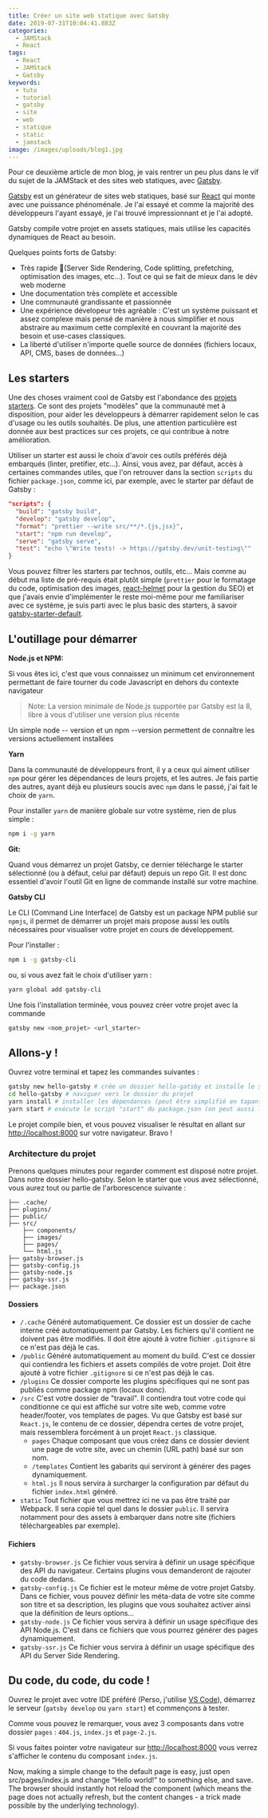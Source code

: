 ```yaml
---
title: Créer un site web statique avec Gatsby
date: 2019-07-31T10:04:41.883Z
categories:
  - JAMStack
  - React
tags:
  - React
  - JAMStack
  - Gatsby
keywords:
  - tuto
  - tutoriel
  - gatsby
  - site
  - web
  - statique
  - static
  - jamstack
image: /images/uploads/blog1.jpg
---
```

Pour ce deuxième article de mon blog, je vais rentrer un peu plus dans le vif du sujet de la JAMStack et des sites web statiques, avec [Gatsby](https://www.gatsbyjs.org).

[Gatsby](https://www.gatsbyjs.org) est un générateur de sites web statiques, basé sur [React](https://fr.reactjs.org) qui monte avec une puissance phénoménale. Je l'ai essayé et comme la majorité des développeurs l'ayant essayé, je l'ai trouvé impressionnant et je l'ai adopté.

Gatsby compile votre projet en assets statiques, mais utilise les capacités dynamiques de React au besoin.

Quelques points forts de Gatsby:

* Très rapide 🚀(Server Side Rendering, Code splitting, prefetching, optimisation des images, etc...). Tout ce qui se fait de mieux dans le dév web moderne
* Une documentation très complète et accessible
* Une communauté grandissante et passionnée
* Une expérience dévelopeur très agréable : C'est un système puissant et assez complexe mais pensé de manière à nous simplifier et nous abstraire au maximum cette complexité en couvrant la majorité des besoin et use-cases classiques.
* La liberté d'utiliser n'importe quelle source de données (fichiers locaux, API, CMS, bases de données...)

## Les starters

Une des choses vraiment cool de Gatsby est l'abondance des [projets starters](https://www.gatsbyjs.org/starters). Ce sont des projets "modèles" que la communauté met à disposition, pour aider les développeurs à démarrer rapidement selon le cas d'usage ou les outils souhaités. De plus, une attention particulière est donnée aux best practices sur ces projets, ce qui contribue à notre amélioration.

Utiliser un starter est aussi le choix d'avoir ces outils préférés déjà embarqués (linter, pretifier, etc...). Ainsi, vous avez, par défaut, accès à certaines commandes utiles, que l'on retrouver dans la section `scripts` du fichier `package.json`, comme ici, par exemple, avec le starter par défaut de Gatsby :

```Json
"scripts": {
  "build": "gatsby build",
  "develop": "gatsby develop",
  "format": "prettier --write src/**/*.{js,jsx}",
  "start": "npm run develop",
  "serve": "gatsby serve",
  "test": "echo \"Write tests! -> https://gatsby.dev/unit-testing\""
}
```

Vous pouvez filtrer les starters par technos, outils, etc... Mais comme au début ma liste de pré-requis était plutôt simple (`prettier` pour le formatage du code, optimisation des images, [react-helmet](https://github.com/nfl/react-helmet) pour la gestion du SEO) et que j'avais envie d'implémenter le reste moi-même pour me familiariser avec ce système, je suis parti avec le plus basic des starters, à savoir [gatsby-starter-default](https://www.gatsbyjs.org/starters/gatsbyjs/gatsby-starter-default).

## L'outillage pour démarrer

**Node.js et NPM:** 

Si vous êtes ici, c'est que vous connaissez un minimum cet environnement permettant de faire tourner du code Javascript en dehors du contexte navigateur

> Note: La version minimale de Node.js supportée par Gatsby est la 8, libre à vous d'utiliser une version plus récente

Un simple node -- version et un npm --version permettent de connaître les versions actuellement installées

**Yarn**

Dans la communauté de développeurs front, il y a ceux qui aiment utiliser `npm` pour gérer les dépendances de leurs projets, et les autres. Je fais partie des autres, ayant déjà eu plusieurs soucis avec `npm` dans le passé, j'ai fait le choix de `yarn`.

Pour installer `yarn` de manière globale sur votre système, rien de plus simple :

```Bash
npm i -g yarn
```

**Git:** 

Quand vous démarrez un projet Gatsby, ce dernier télécharge le starter sélectionné (ou à défaut, celui par défaut) depuis un repo Git. Il est donc essentiel d'avoir l'outil Git en ligne de commande installé sur votre machine.

**Gatsby CLI**

Le CLI (Command Line Interface) de Gatsby est un package NPM publié sur `npmjs`, il permet de démarrer un projet mais propose aussi les outils nécessaires pour visualiser votre projet en cours de développement.

Pour l'installer :

```Bash
npm i -g gatsby-cli
```

ou, si vous avez fait le choix d'utiliser yarn :

```Bash
yarn global add gatsby-cli
```

Une fois l'installation terminée, vous pouvez créer votre projet avec la commande

```Bash
gatsby new <nom_projet> <url_starter>
```

## Allons-y !

Ouvrez votre terminal et tapez les commandes suivantes :

```Bash
gatsby new hello-gatsby # crée un dossier hello-gatsby et installe le starter (par défaut, ici) dedans
cd hello-gatsby # naviguer vers le dossier du projet
yarn install # installer les dépendances (peut être simplifié en tapant juste "yarn"
yarn start # exécute le script "start" du package.json (on peut aussi lancer directement avec "gatsby develop")
```

Le projet compile bien, et vous pouvez visualiser le résultat en allant sur <http://localhost:8000> sur votre navigateur. Bravo !

### Architecture du projet

Prenons quelques minutes pour regarder comment est disposé notre projet. Dans notre dossier hello-gatsby. Selon le starter que vous avez sélectionné, vous aurez tout ou partie de l'arborescence suivante :

```
├── .cache/
├── plugins/
├── public/
├── src/
    ├── components/
    ├── images/
    ├── pages/
    └── html.js
├── gatsby-browser.js
├── gatsby-config.js
├── gatsby-node.js
├── gatsby-ssr.js
├── package.json
```

#### Dossiers

* `/.cache` Généré automatiquement. Ce dossier est un dossier de cache interne créé automatiquement par Gatsby. Les fichiers qu'il contient ne doivent pas être modifiés. Il doit être ajouté à votre fichier `.gitignore` si ce n'est pas déjà le cas.
* `/public` Généré automatiquement au moment du build. C'est ce dossier qui contiendra les fichiers et assets compilés de votre projet. Doit être ajouté à votre fichier `.gitignore` si ce n'est pas déjà le cas.
* `/plugins` Ce dossier comporte les plugins spécifiques qui ne sont pas publiés comme package npm (locaux donc).
* `/src` C'est votre dossier de "travail". Il contiendra tout votre code qui conditionne ce qui est affiché sur votre site web, comme votre header/footer, vos templates de pages. Vu que Gatsby est basé sur `React.js`, le contenu de ce dossier, dépendra certes de votre projet, mais ressemblera forcément à un projet `React.js` classique.
  * `pages` Chaque composant que vous créez dans ce dossier devient une page de votre site, avec un chemin (URL path) basé sur son nom.
  * `/templates` Contient les gabarits qui serviront à générer des pages dynamiquement.
  * `html.js` Il nous servira à surcharger la configuration par défaut du fichier `index.html` généré.
* `static` Tout fichier que vous mettrez ici ne va pas être traité par Webpack. Il sera copié tel quel dans le dossier `public`. Il servira notamment pour des assets à embarquer dans notre site (fichiers téléchargeables par exemple).

#### Fichiers

* `gatsby-browser.js` Ce fichier vous servira à définir un usage spécifique des API du navigateur. Certains plugins vous demanderont de rajouter du code dedans.
* `gatsby-config.js` Ce fichier est le moteur même de votre projet Gatsby. Dans ce fichier, vous pouvez définir les méta-data de votre site comme son titre et sa description, les plugins que vous souhaitez activer ainsi que la définition de leurs options...
* `gatsby-node.js` Ce fichier vous servira à définir un usage spécifique des API Node.js. C'est dans ce fichiers que vous pourrez générer des pages dynamiquement.
* `gatsby-ssr.js` Ce fichier vous servira à définir un usage spécifique des API du Server Side Rendering. 

## Du code, du code, du code !

Ouvrez le projet avec votre IDE préféré (Perso, j'utilise [VS Code](https://code.visualstudio.com)), démarrez le serveur (`gatsby develop` ou `yarn start`) et commençons à tester.

Comme vous pouvez le remarquer, vous avez 3 composants dans votre dossier `pages` : `404.js`, `index.js` et `page-2.js`.

Si vous faites pointer votre navigateur sur [http://localhost:8000](http:localhost:8000) vous verrez s'afficher le contenu du composant `index.js`.





Now, making a simple change to the default page is easy, just open src/pages/index.js and change “Hello world!” to something else, and save. The browser should instantly hot reload the component (which means the page does not actually refresh, but the content changes - a trick made possible by the underlying technology).
